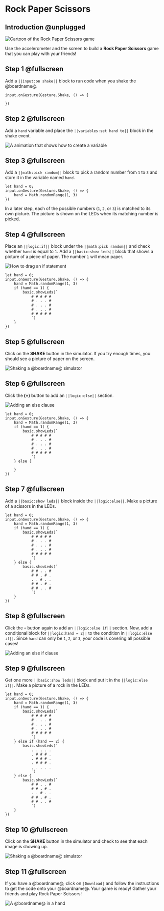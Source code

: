 # Rock Paper Scissors

## Introduction @unplugged

![Cartoon of the Rock Paper Scissors game](/static/mb/projects/a4-motion.png)

Use the accelerometer and the screen to build a **Rock Paper Scissors** game that you can play with your friends!

## Step 1 @fullscreen

Add a ``||input:on shake||`` block to run code when you shake the @boardname@.

```blocks
input.onGesture(Gesture.Shake, () => {
    
})
```

## Step 2 @fullscreen

Add a ``hand`` variable and place the ``||variables:set hand to||`` block in the shake event.

![A animation that shows how to create a variable](/static/mb/projects/rock-paper-scissors/newvar.gif)

## Step 3 @fullscreen

Add a ``||math:pick random||`` block to pick a random number from `1` to `3` and store it in the variable named ``hand``.

```blocks
let hand = 0;
input.onGesture(Gesture.Shake, () => {
    hand = Math.randomRange(1, 3)
})
```

In a later step, each of the possible numbers (`1`, `2`, or `3`) is matched to its own picture. The picture is shown on the LEDs when its matching number is picked.

## Step 4 @fullscreen

Place an ``||logic:if||`` block under the ``||math:pick random||`` and check whether ``hand`` is equal to ``1``. Add a ``||basic:show leds||`` block that shows a picture of a piece of paper. The number `1` will mean paper.

![How to drag an if statement](/static/mb/projects/rock-paper-scissors/if.gif)

```blocks
let hand = 0;
input.onGesture(Gesture.Shake, () => {
    hand = Math.randomRange(1, 3)
    if (hand == 1) {
        basic.showLeds(`
            # # # # #
            # . . . #
            # . . . #
            # . . . #
            # # # # #
            `)
    }
})
```

## Step 5 @fullscreen

Click on the **SHAKE** button in the simulator. If you try enough times, you should see a picture of paper on the screen.

![Shaking a @boardname@ simulator](/static/mb/projects/rock-paper-scissors/rpsshake.gif)

## Step 6 @fullscreen

Click the **(+)** button to add an ``||logic:else||`` section.

![Adding an else clause](/static/mb/projects/rock-paper-scissors/ifelse.gif)

```blocks
let hand = 0;
input.onGesture(Gesture.Shake, () => {
    hand = Math.randomRange(1, 3)
    if (hand == 1) {
        basic.showLeds(`
            # # # # #
            # . . . #
            # . . . #
            # . . . #
            # # # # #
            `)
    } else {
 
    }
})
```

## Step 7 @fullscreen

Add a ``||basic:show leds||`` block inside the ``||logic:else||``. Make a picture of a scissors in the LEDs.

```blocks
let hand = 0;
input.onGesture(Gesture.Shake, () => {
    hand = Math.randomRange(1, 3)
    if (hand == 1) {
        basic.showLeds(`
            # # # # #
            # . . . #
            # . . . #
            # . . . #
            # # # # #
            `)
    } else {
        basic.showLeds(`
            # # . . #
            # # . # .
            . . # . .
            # # . # .
            # # . . #
            `)
    }
})
```

## Step 8 @fullscreen

Click the ``+`` button again to add an ``||logic:else if||`` section. Now, add a conditional block for ``||logic:hand = 2||`` to the condition in ``||logic:else if||``. Since ``hand`` can only be `1`, `2`, or `3`, your code is covering all possible cases!

![Adding an else if clause](/static/mb/projects/rock-paper-scissors/ifelseif.gif)

## Step 9 @fullscreen

Get one more ``||basic:show leds||`` block and put it in the ``||logic:else if||``. Make a picture of a rock in the LEDs.

```blocks
let hand = 0;
input.onGesture(Gesture.Shake, () => {
    hand = Math.randomRange(1, 3)
    if (hand == 1) {
        basic.showLeds(`
            # # # # #
            # . . . #
            # . . . #
            # . . . #
            # # # # #
            `)
    } else if (hand == 2) {
        basic.showLeds(`
            . . . . .
            . # # # .
            . # # # .
            . # # # .
            . . . . .
            `)
    } else {
        basic.showLeds(`
            # # . . #
            # # . # .
            . . # . .
            # # . # .
            # # . . #
            `)
    }
})
```

## Step 10 @fullscreen

Click on the **SHAKE** button in the simulator and check to see that each image is showing up.

![Shaking a @boardname@ simulator](/static/mb/projects/rock-paper-scissors/rpssim3.gif)

## Step 11 @fullscreen

If you have a @boardname@, click on ``|Download|`` and follow the instructions to get the code
onto your @boardname@. Your game is ready! Gather your friends and play Rock Paper Scissors!

![A @boardname@ in a hand](/static/mb/projects/rock-paper-scissors/hand.jpg)
